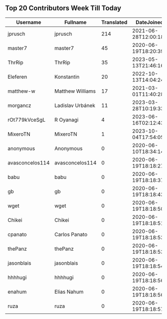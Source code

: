 ## Top 20 Contributors Week Till Today ##
|Username|Fullname|Translated|DateJoined|Language|
|--------|--------|----------|----------|-------|
|jprusch|jprusch|214|2021-06-28T12:00:18.|de|
|master7|master7|45|2020-06-19T18:20:39.|pl|
|ThrRip|ThrRip|35|2023-05-13T21:46:16.|zh_Hans|
|Eleferen|Konstantin|20|2022-10-13T14:04:24Z|ru|
|matthew-w|Matthew Williams|17|2021-03-01T11:40:28.|en_AU|
|morgancz|Ladislav Urbánek|11|2023-03-28T10:19:33.|cs|
|rOt779kVceSgL|R Oyanagi|4|2023-06-16T02:12:43.||
|MixeroTN|MixeroTN|1|2023-10-04T17:54:05.|pl|
|anonymous|Anonymous|0|2020-06-10T18:34:14.||
|avasconcelos114|avasconcelos114|0|2020-06-19T18:18:27Z||
|babu|babu|0|2020-06-19T18:18:37.||
|gb|gb|0|2020-06-19T18:18:43.||
|wget|wget|0|2020-06-19T18:18:50Z||
|Chikei|Chikei|0|2020-06-19T18:18:51Z||
|cpanato|Carlos Panato|0|2020-06-19T18:18:53Z||
|thePanz|thePanz|0|2020-06-19T18:18:53Z||
|jasonblais|jasonblais|0|2020-06-19T18:18:54Z||
|hhhhugi|hhhhugi|0|2020-06-19T18:18:56.||
|enahum|Elias  Nahum|0|2020-06-19T18:18:56Z|es|
|ruza|ruza|0|2020-06-19T18:18:57.||

